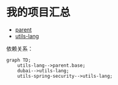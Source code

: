 # 我的项目汇总

* [parent](https://github.com/dbstarll/parent)
* [utils-lang](https://github.com/dbstarll/utils-lang)

依赖关系：

```mermaid
graph TD;
    utils-lang-->parent.base;
    dubai-->utils-lang;
    utils-spring-security-->utils-lang;
```

